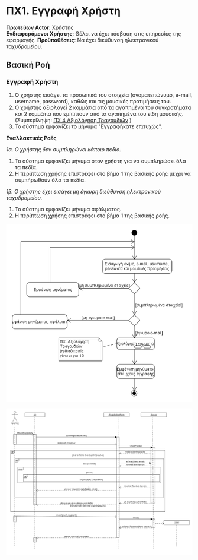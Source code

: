 # ΠΧ1. Εγγραφή Χρήστη

**Πρωτεύων Actor**: Χρήστης  
**Ενδιαφερόμενοι** 
**Χρήστης**: Θέλει να έχει πόσβαση στις υπηρεσίες της εφαρμογής.
**Προϋποθέσεις**: Να έχει διεύθυνση ηλεκτρονικού ταχυδρομείου.

## Βασική Ροή

### Εγγραφή Χρήστη

1. Ο χρήστης εισάγει τα προσωπικά του στοιχεία (ονοματεπώνυμο, e-mail, username, password), καθώς και τις μουσικές προτιμήσεις του.
2. Ο χρήστης αξιολογεί 2 κομμάτια από τα αγαπημένα του συγκροτήματα και 2 κομμάτια που εμπίπτουν από τα αγαπημένα του είδη μουσικής.
   (Συμπερίληψη: [ΠΧ 4 Αξιολόγηση Τραγουδιών](uc4-song-rating.md) )
3. Το σύστημα εμφανίζει το μήνυμα "Εγγραφήκατε επιτυχώς".

**Εναλλακτικές Ροές**

*1α. Ο χρήστης δεν συμπληρώνει κάποιο πεδίο.*  
1. Το σύστημα εμφανίζει μήνυμα στον χρήστη για να συμπληρώσει όλα τα πεδία.
2. Η περίπτωση χρήσης επιστρέφει στο βήμα 1 της βασικής ροής μέχρι να συμπήρωθούν όλα τα πεδία.
   
*1β. Ο χρήστης έχει εισάγει μη έγκυρη διεύθυνση ηλεκτρονικού ταχυδρομείου.*  
1. Το σύστημα εμφανίζει μήνυμα σφάλματος. 
2. Η περίπτωση χρήσης επιστρέφει στο βήμα 1 της βασικής ροής.

![Διάγραμμα Δραστηριότητας](uml/requirements/activity-user-registration.png)

![Διάγραμμα Ακολουθίας](uml/requirements/sequence-user-registration.png)

